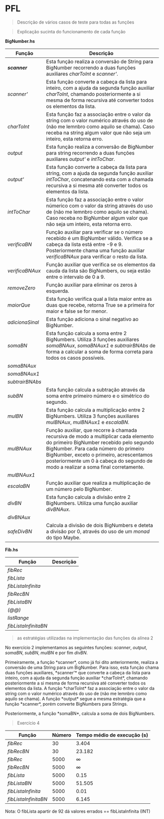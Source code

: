 # PFL
>Descrição de vários casos de teste para todas as funções

>Explicação sucinta do funcionamento de cada função

**BigNumber.hs**

|Função| Descrição|
|------| ---------|
|***scanner***|Esta função realiza a conversão  de String para BigNumber recorrendo a duas funções auxiliares *charToInt* e *scanner'*.|
|*scanner'*| Esta função converte a cabeça da lista para inteiro, com a ajuda da segunda função auxiliar *charToInt*, chamando posteriormente a si mesma de forma recursiva até converter todos os elementos da lista.|
|*charToInt*|Esta função faz a associação entre o valor da string com o valor numérico através do uso de (não me lemnbro como aquilo se chama). Caso receba na string algum valor que não seja um inteiro, esta retorna erro.|
|*output*| Esta função realiza a conversão de BigNumber para string recorrendo a duas funções auxiliares *output'* e *intToChar*.|
|*output'*|Esta função converte a cabeça da lista para string, com a ajuda da segunda função auxiliar *intToChar*, concatenando esta com a chamada recursiva a si mesma até converter todos os elementos da lista.|
|*intToChar*|Esta função faz a associação entre o valor númerico com o valor da string através do uso de (não me lemnbro como aquilo se chama). Caso receba no BigNumber algum valor que não seja um inteiro, esta retorna erro.|
|*verificaBN*| Função auxiliar para verificar se o número recebido é um BigNumber válido. Verifica se a cabeça da lista está entre -9 e 9. Posteriormente chama uma função auxiliar *verificaBNAux* para verificar o resto da lista.|
|*verificaBNAux*| Função auxiliar que verifica se os elementos da cauda da lista são BigNumbers, ou seja estão entre o intervalo de 0 a 9.|
|*removeZero*| Função auxiliar para eliminar os zeros à esquerda.|
|*maiorQue*| Esta função verifica qual a lista maior entre as duas que recebe, retorna True se a primeira for maior e false se for menor.|
|*adicionaSinal*|Esta função adiciona o sinal negativo ao BigNumber.|
|*somaBN*|Esta função calcula a soma entre 2 BigNumbers. Utiliza 3 funções auxiliares *somaBNAux*, *somaBNAux1* e *subtrairBNAbs* de forma a calcular a soma de forma correta para todos os casos possíveis.|
|*somaBNAux*||
|*somaBNAux1*||
|*subtrairBNAbs*||
|*subBN*|Esta função calcula a subtração através da soma entre primeiro número e o simétrico do segundo.|
|*mulBN*|Esta função calcula a multiplicação entre 2 BigNumbers. Utiliza 3 funções auxiliares *mulBNAux*, *mulBNAux1* e *escalaBN*.|
|*mulBNAux*|Função auxiliar, que recorre à chamada recursiva de modo a multiplicar cada elemento do primeiro BigNumber recebido pelo segundo BigNumber. Para cada número do primeiro BigNumber, exceto o primeiro, acrescentamos posteriormente um 0 à cabeça do segundo de modo a realizar a soma final corretamente.|
|*mulBNAux1*||
|*escalaBN*|Função auxiliar que realiza a multiplicação de um número pelo BigNumber.|
|*divBN*|Esta função calcula a divisão entre 2 BigNumbers. Utiliza uma função auxiliar *divBNAux*.|
|*divBNAux*||
|*safeDivBN*|Calcula a divisão de dois BigNumbers e deteta a divisão por 0, através do uso de um *monad* do tipo Maybe.|

**Fib.hs**

|Função| Descrição|
|------| ---------|
|*fibRec*|||
|*fibLista*|||
|*fibListaInfinita*|||
|*fibRecBN*|||
|*fibListaBN*|||
|*(@@)*|||
|*listRange*|||
|*fibListaInfinitaBN*|||




> as estratégias utilizadas na implementação das funções da alínea 2


No exercício 2 implementamos as seguintes funções: *scanner*, *output*, *somaBN*, *subBN*, *mulBN* e por fim *divBN*.
  <p>Primeiramente, a função *scanner*, como já foi dito anteriormente, realiza a conversão de uma String para um BigNumber. Para isso, esta função chama duas funções auxiliares, *scanner'* que converte a cabeça da lista para inteiro, com a ajuda da segunda função auxiliar *charToInt*, chamando posteriormente a si mesma de forma recursiva até converter todos os elementos da lista. A função *charToInt* faz a associação entre o valor da string com o valor numérico através do uso de (não me lemnbro como aquilo se chama).
  A função *output* segue a mesma estratégia que a função *scanner*, porém converte BigNumbers para Strings.</p>
<p> Posteriormente, a função *somaBN*, calcula a soma de dois BigNumbers.



>Exercício 4

| Função | Número | Tempo médio de execução (s)|
|--------|--------|-------------|
|*fibRec*  | 30     |3.404|
|*fibRecBN* |30 |23.182|
|*fibRec* | 5000|∞|
|*fibRecBN*| 5000| ∞|
|*fibLista* | 5000 | 0.15 |
|*fibListaBN*| 5000 | 51.505|
|*fibListaInfinita*| 5000 |0.01|
|*fibListaInfinitaBN*|5000|6.145|

Nota: O fibLista apartir de 92 dá valores errados == fibListaInfinita (INT)

